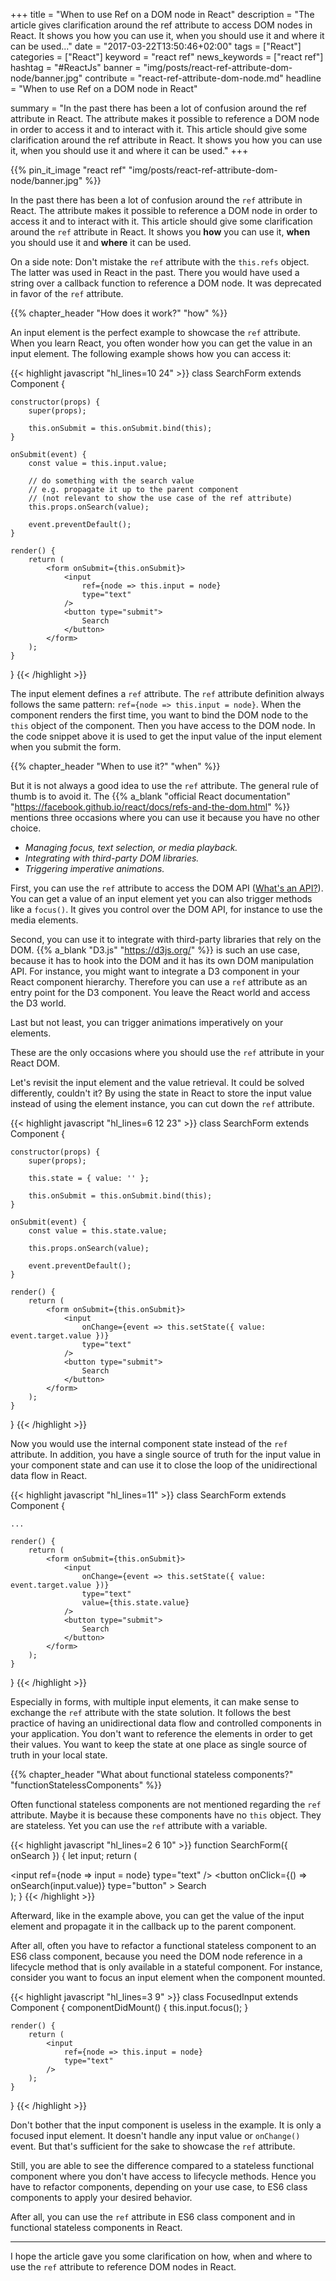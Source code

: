 +++
title = "When to use Ref on a DOM node in React"
description = "The article gives clarification around the ref attribute to access DOM nodes in React. It shows you how you can use it, when you should use it and where it can be used..."
date = "2017-03-22T13:50:46+02:00"
tags = ["React"]
categories = ["React"]
keyword = "react ref"
news_keywords = ["react ref"]
hashtag = "#ReactJs"
banner = "img/posts/react-ref-attribute-dom-node/banner.jpg"
contribute = "react-ref-attribute-dom-node.md"
headline = "When to use Ref on a DOM node in React"

summary = "In the past there has been a lot of confusion around the ref attribute in React. The attribute makes it possible to reference a DOM node in order to access it and to interact with it. This article should give some clarification around the ref attribute in React. It shows you how you can use it, when you should use it and where it can be used."
+++

{{% pin_it_image "react ref" "img/posts/react-ref-attribute-dom-node/banner.jpg" %}}

In the past there has been a lot of confusion around the `ref` attribute in React. The attribute makes it possible to reference a DOM node in order to access it and to interact with it. This article should give some clarification around the `ref` attribute in React. It shows you **how** you can use it, **when** you should use it and **where** it can be used.

On a side note: Don't mistake the `ref` attribute with the `this.refs` object. The latter was used in React in the past. There you would have used a string over a callback function to reference a DOM node. It was deprecated in favor of the `ref` attribute.

{{% chapter_header "How does it work?" "how" %}}

An input element is the perfect example to showcase the `ref` attribute. When you learn React, you often wonder how you can get the value in an input element. The following example shows how you can access it:

{{< highlight javascript "hl_lines=10 24" >}}
class SearchForm extends Component {

    constructor(props) {
        super(props);

        this.onSubmit = this.onSubmit.bind(this);
    }

    onSubmit(event) {
        const value = this.input.value;

        // do something with the search value
        // e.g. propagate it up to the parent component
        // (not relevant to show the use case of the ref attribute)
        this.props.onSearch(value);

        event.preventDefault();
    }

    render() {
        return (
            <form onSubmit={this.onSubmit}>
                <input
                    ref={node => this.input = node}
                    type="text"
                />
                <button type="submit">
                    Search
                </button>
            </form>
        );
    }
}
{{< /highlight >}}

The input element defines a `ref` attribute. The `ref` attribute definition always follows the same pattern: `ref={node => this.input = node}`. When the component renders the first time, you want to bind the DOM node to the `this` object of the component. Then you have access to the DOM node. In the code snippet above it is used to get the input value of the input element when you submit the form.

{{% chapter_header "When to use it?" "when" %}}

But it is not always a good idea to use the `ref` attribute. The general rule of thumb is to avoid it. The {{% a_blank "official React documentation" "https://facebook.github.io/react/docs/refs-and-the-dom.html" %}} mentions three occasions where you can use it because you have no other choice.

* *Managing focus, text selection, or media playback.*
* *Integrating with third-party DOM libraries.*
* *Triggering imperative animations.*

First, you can use the `ref` attribute to access the DOM API ([What's an API?](https://www.robinwieruch.de/what-is-an-api-javascript/)). You can get a value of an input element yet you can also trigger methods like a `focus()`. It gives you control over the DOM API, for instance to use the media elements.

Second, you can use it to integrate with third-party libraries that rely on the DOM. {{% a_blank "D3.js" "https://d3js.org/" %}} is such an use case, because it has to hook into the DOM and it has its own DOM manipulation API. For instance, you might want to integrate a D3 component in your React component hierarchy. Therefore you can use a `ref` attribute as an entry point for the D3 component. You leave the React world and access the D3 world.

Last but not least, you can trigger animations imperatively on your elements.

These are the only occasions where you should use the `ref` attribute in your React DOM.

Let's revisit the input element and the value retrieval. It could be solved differently, couldn't it? By using the state in React to store the input value instead of using the element instance, you can cut down the `ref` attribute.

{{< highlight javascript "hl_lines=6 12 23" >}}
class SearchForm extends Component {

    constructor(props) {
        super(props);

        this.state = { value: '' };

        this.onSubmit = this.onSubmit.bind(this);
    }

    onSubmit(event) {
        const value = this.state.value;

        this.props.onSearch(value);

        event.preventDefault();
    }

    render() {
        return (
            <form onSubmit={this.onSubmit}>
                <input
                    onChange={event => this.setState({ value: event.target.value })}
                    type="text"
                />
                <button type="submit">
                    Search
                </button>
            </form>
        );
    }
}
{{< /highlight >}}

Now you would use the internal component state instead of the `ref` attribute. In addition, you have a single source of truth for the input value in your component state and can use it to close the loop of the unidirectional data flow in React.

{{< highlight javascript "hl_lines=11" >}}
class SearchForm extends Component {

    ...

    render() {
        return (
            <form onSubmit={this.onSubmit}>
                <input
                    onChange={event => this.setState({ value: event.target.value })}
                    type="text"
                    value={this.state.value}
                />
                <button type="submit">
                    Search
                </button>
            </form>
        );
    }
}
{{< /highlight >}}

Especially in forms, with multiple input elements, it can make sense to exchange the `ref` attribute with the state solution. It follows the best practice of having an unidirectional data flow and controlled components in your application. You don't want to reference the elements in order to get their values. You want to keep the state at one place as single source of truth in your local state.

{{% chapter_header "What about functional stateless components?" "functionStatelessComponents" %}}

Often functional stateless components are not mentioned regarding the `ref` attribute. Maybe it is because these components have no `this` object. They are stateless. Yet you can use the `ref` attribute with a variable.

{{< highlight javascript "hl_lines=2 6 10" >}}
function SearchForm({ onSearch }) {
    let input;
    return (
        <div>
            <input
                ref={node => input = node}
                type="text"
            />
            <button
                onClick={() => onSearch(input.value)}
                type="button"
            >
                Search
            </button>
        </div>
    );
}
{{< /highlight >}}

Afterward, like in the example above, you can get the value of the input element and propagate it in the callback up to the parent component.

After all, often you have to refactor a functional stateless component to an ES6 class component, because you need the DOM node reference in a lifecycle method that is only available in a stateful component. For instance, consider you want to focus an input element when the component mounted.

{{< highlight javascript "hl_lines=3 9" >}}
class FocusedInput extends Component {
    componentDidMount() {
        this.input.focus();
    }

    render() {
        return (
            <input
                ref={node => this.input = node}
                type="text"
            />
        );
    }
}
{{< /highlight >}}

Don't bother that the input component is useless in the example. It is only a focused input element. It doesn't handle any input value or `onChange()` event. But that's sufficient for the sake to showcase the `ref` attribute.

Still, you are able to see the difference compared to a stateless functional component where you don't have access to lifecycle methods. Hence you have to refactor components, depending on your use case, to ES6 class components to apply your desired behavior.

After all, you can use the `ref` attribute in ES6 class component and in functional stateless components in React.

<hr class="section-divider">

I hope the article gave you some clarification on how, when and where to use the `ref` attribute to reference DOM nodes in React.
